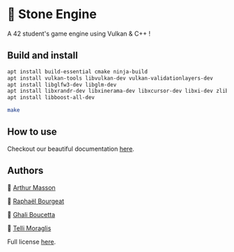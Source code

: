 # 🗿 Stone Engine

A 42 student's game engine using Vulkan & C++ !

## Build and install

```bash
apt install build-essential cmake ninja-build
apt install vulkan-tools libvulkan-dev vulkan-validationlayers-dev
apt install libglfw3-dev libglm-dev
apt install libxrandr-dev libxinerama-dev libxcursor-dev libxi-dev zlib1g-dev
apt install libboost-all-dev
```

```bash
make
```

## How to use

Checkout our beautiful documentation [here](https://limpingpebble.github.io/Docs/).

## Authors

🗿 [Arthur Masson](http://github.com/amasson42)

🗿 [Raphaël Bourgeat](https://github.com/rbourgeat)

🗿 [Ghali Boucetta](https://github.com/PatateDu609)

🗿 [Telli Moraglis](https://github.com/Shazway)

Full license [here](./LICENSE).
